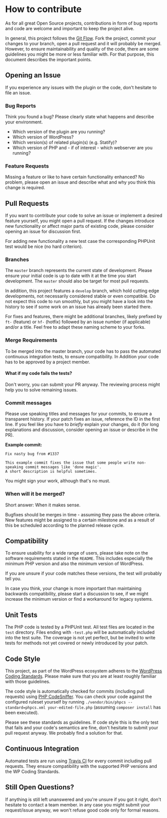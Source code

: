 # How to contribute

As for all great Open Source projects, contributions in form of bug reports and code are welcome and important to keep the project alive.

In general, this project follows the [Git Flow](https://guides.github.com/introduction/flow/). 
Fork the project, commit your changes to your branch, open a pull request and it will probably be merged.
However, to ensure maintainability and quality of the code, there are some guidelines you might be more or less familiar with. 
For that purpose, this document describes the important points.

## Opening an Issue

If you experience any issues with the plugin or the code, don't hesitate to file an issue.

### Bug Reports

Think you found a bug?
Please clearly state what happens and describe your environment.
 
* Which version of the plugin are you running?
* Which version of WordPress?
* Which version(s) of related plugin(s) (e.g. Statify)?
* Which version of PHP and - if of interest - which webserver are you running?

### Feature Requests

Missing a feature or like to have certain functionality enhanced?
No problem, please open an issue and describe what and why you think this change is required.

## Pull Requests

If you want to contribute your code to solve an issue or implement a desired feature yourself, you might open a pull request.
If the changes introduce new functionality or affect major parts of existing code, please consider opening an issue for discussion first.

For adding new functionality a new test case the corresponding PHPUnit test would be nice (no hard criterion).  

### Branches

The `master` branch represents the current state of development.
Please ensure your initial code is up to date with it at the time you start development.
The `master` should also be target for most pull requests.

In addition, this project features a `develop` branch, which hold cutting edge developments, not necessarily considered stable or even compatible.
Do not expect this code to run smoothly, but you might have a look into the history to see if some work on an issue has already been started there.

For fixes and features, there might be additional branches, likely prefixed by `ft-` (feature) or `hf-` (hotfix) followed by an issue number (if applicable) and/or a title.
Feel free to adapt these naming scheme to your forks.

### Merge Requirements

To be merged into the master branch, your code has to pass the automated continuous integration tests, to ensure compatibility.
In Addition your code has to be approved by a project member.

#### What if my code fails the tests?

Don't worry, you can submit your PR anyway. 
The reviewing process might help you to solve remaining issues.

### Commit messages

Please use speaking titles and messages for your commits, to ensure a transparent history.
If your patch fixes an issue, reference the ID in the first line.
If you feel like you have to _briefly_ explain your changes, do it (for long explanations and discussion, consider opening an issue or describe in the PR).

**Example commit:**
```
Fix nasty bug from #1337

This example commit fixes the issue that some people write non-speaking commit messages like 'done magic'.
A short description is helpful sometimes.
```

You might sign your work, although that's no must.

### When will it be merged?

Short answer: When it makes sense.

Bugfixes should be merges in time - assuming they pass the above criteria.
New features might be assigned to a certain milestone and as a result of this be scheduled according to the planned release cycle.

## Compatibility

To ensure usability for a wide range of users, please take note on the software requirements stated in the `README`.
This includes especially the minimum PHP version and also the minimum version of WordPress.

If you are unsure if your code matches these versions, the test will probably tell you.

In case you think, your change is more important than maintaining backwards compatibility, please start a discussion to see, 
if we might increase the minimum version or find a workaround for legacy systems. 

## Unit Tests

The PHP code is tested by a PHPUnit test.
All test files are located in the `test` directory. 
Files ending with `-test.php` will be automatically included into the test suite.
The coverage is not yet perfect, but be invited to write tests for methods not yet covered or newly introduced by your patch.

## Code Style

This project, as part of the WordPress ecosystem adheres to the [WordPress Coding Standards](https://codex.wordpress.org/WordPress_Coding_Standards).
Please make sure that you are at least roughly familiar with those guidelines.

The code style is automatically checked for commits (including pull requests) using [PHP CodeSniffer](https://github.com/squizlabs/PHP_CodeSniffer).
You can check your code against the configured ruleset yourself by running
 `./vendor/bin/phpcs --standard=phpcs.xml your-edited-file.php` (assuming `composer install` has been executed).

Please see these standards as guidelines. 
If code style this is the only test that fails and your code's semantics are fine, don't hesitate to submit your pull request anyway.
We probably find a solution for that.

## Continuous Integration

Automated tests are run using [Travis CI](https://travis-ci.org/stklcode/statify-blacklist) for every commit including pull requests.
They ensure compatibility with the supported PHP versions and the WP Coding Standards.

## Still Open Questions?

If anything is still left unanswered and you're unsure if you got it right, don't hesitate to contact a team member.
in any case you might submit your request/issue anyway, we won't refuse good code only for formal reasons.
